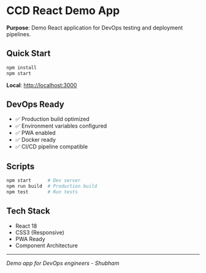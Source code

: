 # CCD React Demo App

**Purpose**: Demo React application for DevOps testing and deployment pipelines.

## Quick Start

```bash
npm install
npm start
```

**Local**: [http://localhost:3000](http://localhost:3000)

## DevOps Ready

- ✅ Production build optimized
- ✅ Environment variables configured
- ✅ PWA enabled
- ✅ Docker ready
- ✅ CI/CD pipeline compatible

## Scripts

```bash
npm start      # Dev server
npm run build  # Production build
npm test       # Run tests
```

## Tech Stack

- React 18
- CSS3 (Responsive)
- PWA Ready
- Component Architecture

---
*Demo app for DevOps engineers - Shubham*
